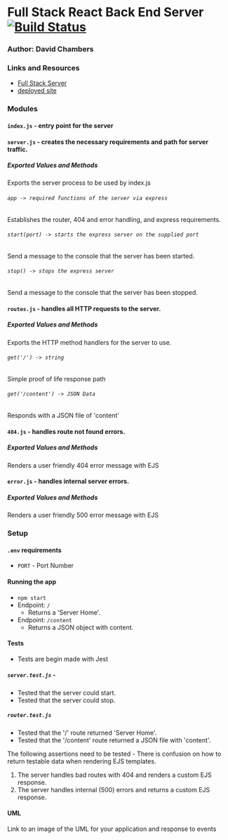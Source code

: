 
# Full Stack React Back End Server [![Build Status](https://travis-ci.org/dlchambersjr/full-stack-project.svg?branch=master)](https://travis-ci.org/dlchambersjr/full-stack-project)

### Author: David Chambers

### Links and Resources
* [Full Stack Server](https://github.com/dlchambersjr/full-stack-project)
* [deployed site](https://full-stack-back-end.herokuapp.com/)

### Modules
#### `index.js` - entry point for the server

#### `server.js` - creates the necessary requirements and path for server traffic.
##### Exported Values and Methods
Exports the server process to be used by index.js

###### `app -> required functions of the server via express`
Establishes the router, 404 and error handling, and express requirements.

###### `start(port) -> starts the express server on the supplied port`
Send a message to the console that the server has been started.

###### `stop() -> stops the express server`
Send a message to the console that the server has been stopped.

#### `routes.js` - handles all HTTP requests to the server.
##### Exported Values and Methods
Exports the HTTP method handlers for the server to use.

###### `get('/') -> string`
Simple proof of life response path

###### `get('/content') -> JSON Data`
Responds with a JSON file of 'content'

#### `404.js` - handles route not found errors.
##### Exported Values and Methods
Renders a user friendly 404 error message with EJS

#### `error.js` - handles internal server errors.
##### Exported Values and Methods
Renders a user friendly 500 error message with EJS

### Setup
#### `.env` requirements
* `PORT` - Port Number

#### Running the app
* `npm start`
* Endpoint: `/`
  * Returns a 'Server Home'.
* Endpoint: `/content`
  * Returns a JSON object with content.

#### Tests
* Tests are begin made with Jest

##### `server.test.js` - 
* Tested that the server could start.
* Tested that the server could stop.

##### `router.test.js`
* Tested that the '/' route returned 'Server Home'.
* Tested that the '/content' route returned a JSON file with 'content'.

The following assertions need to be tested - There is confusion on how to return testable data when rendering EJS templates.
1. The server handles bad routes with 404 and renders a custom EJS response.
2. The server handles internal (500) errors and returns a custom EJS response.

#### UML
Link to an image of the UML for your application and response to events
